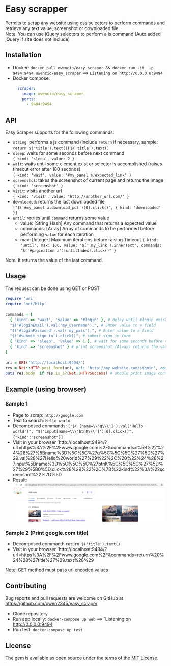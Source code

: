 # Easy scrapper
Permits to scrap any website using css selectors to perform commands and retrieve any text value, screenshot or downloaded file.    
Note: You can use jQuery selectors to perform a js command (Auto added jQuery if site does not include)

## Installation
- Docker: `docker pull owencio/easy_scraper && docker run -it  -p 9494:9494 owencio/easy_scraper` ==> `Listening on http://0.0.0.0:9494`
- Docker compose:
  ```yaml
    scraper:
      image: owencio/easy_scraper
      ports:
        - 9494:9494
  ```
      

## API
Easy Scraper supports for the following commands:
- `string`: performs a js command (include `return` if necessary, sample: `return $('title').text()`)
  `$('title').text()`
- `sleep`: waits for some seconds before next command    
  `{ kind: 'sleep', value: 2 }`
- `wait`: waits until some element exist or selector is accomplished (raises timeout error after 180 seconds)    
  `{ kind: 'wait', value: "#my_panel a.expected_link" }`
- `screenshot`: takes the screenshot of current page and returns the image     
  `{ kind: 'screenshot' }`
- `visit`: visits another url     
  `{ kind: 'visit', value: "http://another_url.com/" }`
- `downloaded`: returns the last downloaded file     
  `["$('#my_panel a.download_pdf')[0].click()", { kind: 'downloaded' }]`
- `until`: retries until `command` returns some value    
  * value: [String|Hash] Any command that returns a expected value
  * commands: [Array] Array of commands to be performed before performing `value` for each iteration
  * max: [Integer] Maximum iterations before raising Timeout
  `{ kind: 'until', max: 100, value: "$('.my_link').innerText", commands: "$('#pagination a')[untilIndex].click()" }`

Note: It returns the value of the last command.
  
## Usage 
The request can be done using GET or POST
```ruby
require 'uri'
require 'net/http'

commands = [
  { 'kind' => 'wait', 'value' => '#login' }, # delay until #login exists, if not, timeout error (60 secs)
  "$('#loginEmail').val('my_username');", # Enter value to a field
  "$('#loginPassword').val('my_pass');", # Enter value to a field
  "$('#submit_sign_in').click()", # submit sign in form
  { 'kind' => 'sleep', 'value' => 1 }, # wait for some seconds before next command
  { 'kind' => 'screenshot' } # print screenshot (Always returns the value of the last command)
]

uri = URI('http://localhost:9494/')
res = Net::HTTP.post_form(uri, url: 'http://my_website.com/signin', commands: commands) # can be GET or POST request
puts res.body  if res.is_a?(Net::HTTPSuccess) # should print image content
```

## Example (using browser)
### Sample 1
- Page to scrap: `http://google.com`
- Text to search: `Hello world`
- Decomposed commands: `["$('[name=\\'q\\\']').val('Hello world')", "$('input[name=\\\'btnK\\\']')[0].click()",{"kind":"screenshot"}]`
- Visit in your browser `http://localhost:9494/?url=https%3A%2F%2Fwww.google.com%2F&commands=%5B%22%24%28%27%5Bname%3D%5C%5C%27q%5C%5C%5C%27%5D%27%29.val%28%27Hello%20world%27%29%22%2C%20%22%24%28%27input%5Bname%3D%5C%5C%5C%27btnK%5C%5C%5C%27%5D%27%29%5B0%5D.click%28%29%22%2C%7B%22kind%22%3A%22screenshot%22%7D%5D
- Result:
  ![Image 1](docs/img1.png)

### Sample 2 (Print google.com title)
- Decomposed command: `return $('title').text()`
- Visit in your browser `http://localhost:9494/?url=https%3A%2F%2Fwww.google.com%2F&commands=return%20%24%28%27title%27%29.text%28%29


Note: GET method must pass url encoded values



## Contributing
Bug reports and pull requests are welcome on GitHub at https://github.com/owen2345/easy_scraper
- Clone repository
- Run app locally: `docker-compose up web` ==> `Listening on http://0.0.0.0:9494
- Run test: `docker-compose up test`

## License
The gem is available as open source under the terms of the [MIT License](http://opensource.org/licenses/MIT).

